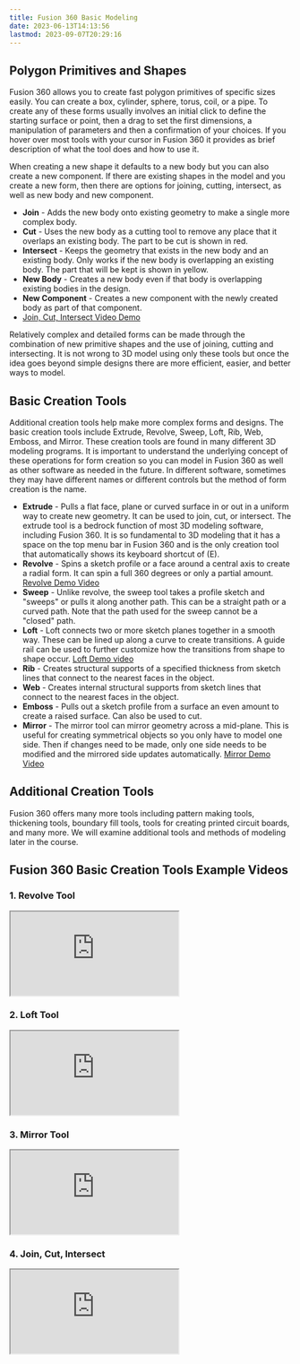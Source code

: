 ```yaml
---
title: Fusion 360 Basic Modeling
date: 2023-06-13T14:13:56
lastmod: 2023-09-07T20:29:16
---
```


## Polygon Primitives and Shapes

Fusion 360 allows you to create fast polygon primitives of specific sizes easily. You can create a box, cylinder, sphere, torus, coil, or a pipe. To create any of these forms usually involves an initial click to define the starting surface or point, then a drag to set the first dimensions, a manipulation of parameters and then a confirmation of your choices. If you hover over most tools with your cursor in Fusion 360 it provides as brief description of what the tool does and how to use it.

When creating a new shape it defaults to a new body but you can also create a new component. If there are existing shapes in the model and you create a new form, then there are options for joining, cutting, intersect, as well as new body and new component.

- **Join** - Adds the new body onto existing geometry to make a single more complex body.
- **Cut** - Uses the new body as a cutting tool to remove any place that it overlaps an existing body. The part to be cut is shown in red.
- **Intersect** - Keeps the geometry that exists in the new body and an existing body. Only works if the new body is overlapping an existing body. The part that will be kept is shown in yellow.
- **New Body** - Creates a new body even if that body is overlapping existing bodies in the design.
- **New Component** - Creates a new component with the newly created body as part of that component.
- [Join, Cut, Intersect Video Demo](https://youtu.be/iLr9d8Gp7Ls)

Relatively complex and detailed forms can be made through the combination of new primitive shapes and the use of joining, cutting and intersecting. It is not wrong to 3D model using only these tools but once the idea goes beyond simple designs there are more efficient, easier, and better ways to model.

## Basic Creation Tools

Additional creation tools help make more complex forms and designs. The basic creation tools include Extrude, Revolve, Sweep, Loft, Rib, Web, Emboss, and Mirror. These creation tools are found in many different 3D modeling programs. It is important to understand the underlying concept of these operations for form creation so you can model in Fusion 360 as well as other software as needed in the future. In different software, sometimes they may have different names or different controls but the method of form creation is the name.

- **Extrude** - Pulls a flat face, plane or curved surface in or out in a uniform way to create new geometry. It can be used to join, cut, or intersect. The extrude tool is a bedrock function of most 3D modeling software, including Fusion 360. It is so fundamental to 3D modeling that it has a space on the top menu bar in Fusion 360 and is the only creation tool that automatically shows its keyboard shortcut of (E).
- **Revolve** - Spins a sketch profile or a face around a central axis to create a radial form. It can spin a full 360 degrees or only a partial amount. [Revolve Demo Video](https://youtu.be/VzossdZbGtk)
- **Sweep** - Unlike revolve, the sweep tool takes a profile sketch and "sweeps" or pulls it along another path. This can be a straight path or a curved path. Note that the path used for the sweep cannot be a "closed" path.
- **Loft** - Loft connects two or more sketch planes together in a smooth way. These can be lined up along a curve to create transitions. A guide rail can be used to further customize how the transitions from shape to shape occur. [Loft Demo video](https://youtu.be/OTBZuSGG6bc)
- **Rib** - Creates structural supports of a specified thickness from sketch lines that connect to the nearest faces in the object.
- **Web** - Creates internal structural supports from sketch lines that connect to the nearest faces in the object.
- **Emboss** - Pulls out a sketch profile from a surface an even amount to create a raised surface. Can also be used to cut.
- **Mirror** - The mirror tool can mirror geometry across a mid-plane. This is useful for creating symmetrical objects so you only have to model one side. Then if changes need to be made, only one side needs to be modified and the mirrored side updates automatically. [Mirror Demo Video](https://youtu.be/vwCUjtsghdI)

## Additional Creation Tools

Fusion 360 offers many more tools including pattern making tools, thickening tools, boundary fill tools, tools for creating printed circuit boards, and many more. We will examine additional tools and methods of modeling later in the course.

## Fusion 360 Basic Creation Tools Example Videos

<div class="tutorial-video-grid">

<div class="video-card">

### 1. Revolve Tool

<div class="iframe-16-9-container"><iframe class="youTubeIframe" src="https://www.youtube.com/embed/VzossdZbGtk?rel=0" width="300" height="150" allowfullscreen="allowfullscreen"></iframe>
</div>
</div>

<div class="video-card">

### 2. Loft Tool

<div class="iframe-16-9-container"><iframe class="youTubeIframe" src="https://www.youtube.com/embed/OTBZuSGG6bc?rel=0" width="300" height="150" allowfullscreen="allowfullscreen"></iframe>
</div>
</div>

<div class="video-card">

### 3. Mirror Tool

<div class="iframe-16-9-container"><iframe class="youTubeIframe" src="https://www.youtube.com/embed/vwCUjtsghdI?rel=0" width="300" height="150" allowfullscreen="allowfullscreen"></iframe>
</div>
</div>

<div class="video-card">

### 4. Join, Cut, Intersect

<div class="iframe-16-9-container"><iframe class="youTubeIframe" src="https://www.youtube.com/embed/iLr9d8Gp7Ls?rel=0" width="300" height="150" allowfullscreen="allowfullscreen"></iframe>
</div>
</div>

</div>
